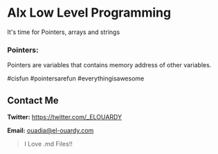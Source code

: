 # Alx Low Level Programming
It's time for Pointers, arrays and strings
### Pointers:
Pointers are variables that contains memory address of other variables. 

#cisfun
#pointersarefun
#everythingisawesome

## Contact Me
**Twitter:** https://twitter.com/_ELOUARDY

**Email:** ouadia@el-ouardy.com

> I Love .md Files!!

